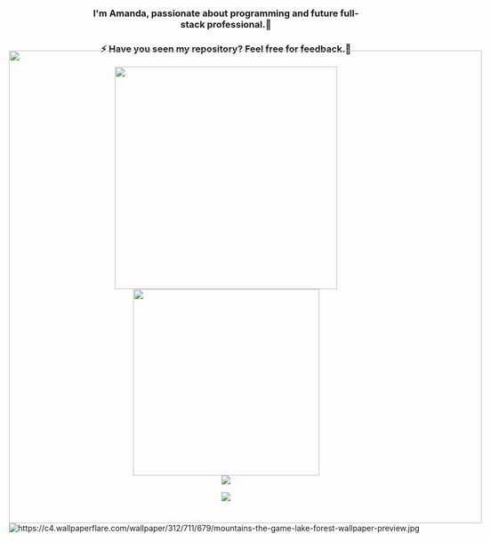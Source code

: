 <!DOCTYPE html>
<html>
<body>

<div  style="position:absolute; top:150px; left:90px;">
<a>
<img align="center" width="850" src="https://readme-typing-svg.herokuapp.com?color=%23C8F715&center=verdade&vCenter=&height=70&lines=%3CHello+World!%2F%3E+%F0%9F%A5%B0;%3CWelcome+to+my+profile%2F%3E"/>
</a>
<img src="https://c4.wallpaperflare.com/wallpaper/312/711/679/mountains-the-game-lake-forest-wallpaper-preview.jpg" alt="https://c4.wallpaperflare.com/wallpaper/312/711/679/mountains-the-game-lake-forest-wallpaper-preview.jpg" />
</div>



<div align="center"><h3>I'm Amanda, passionate about programming and future full-stack professional.🥰</h3></div>
   
<div align="center"><h3>⚡ Have you seen my repository? Feel free for feedback.💬</h3></div>

<div align="center">
<a href="https://github.com/AmandaOliveira0212/github-readme-stats">
  <img align="center" width="400"  src="https://github-readme-stats.vercel.app/api?username=AmandaOliveira0212&theme=radical&show_icons=true&card_width=" />
</a>
<a href="https://github.com/AmandaOliveira0212/convoychat">
  <img align="center" width="335"  src="https://github-readme-stats.vercel.app/api/top-langs/?username=AmandaOliveira0212&layout=compact&theme=radical" />
</a>
</div>

<div align="center">
<a href="https://github.com/AmandaOliveira0212/streak-stats">
  <img align="center"src="http://github-readme-streak-stats.herokuapp.com?user=AmandaOliveira0212&theme=great-gatsby&hide_border=true&date_format=M%20j%5B%2C%20Y%5D&background=920632" />
</a>
<P></P>
</div>

<div align="center">
<img src="https://komarev.com/ghpvc/?username=AmandaOliveira0212&&style=flat-square" align="center" />
<P></P>
</div>

</body>
</html>
